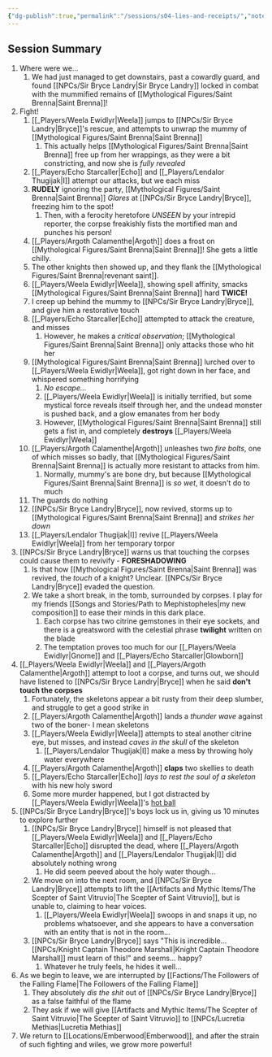 ```yaml
---
{"dg-publish":true,"permalink":"/sessions/s04-lies-and-receipts/","noteIcon":""}
---
```


## Session Summary
1. Where were we...
	1. We had just managed to get downstairs, past a cowardly guard, and found [[NPCs/Sir Bryce Landry\|Sir Bryce Landry]] locked in combat with the mummified remains of [[Mythological Figures/Saint Brenna\|Saint Brenna]]!
2. Fight!
	1. [[_Players/Weela Ewidlyr\|Weela]] jumps to [[NPCs/Sir Bryce Landry\|Bryce]]'s rescue, and attempts to unwrap the mummy of [[Mythological Figures/Saint Brenna\|Saint Brenna]]
		1. This actually helps [[Mythological Figures/Saint Brenna\|Saint Brenna]] free up from her wrappings, as they were a bit constricting, and now she is *fully revealed*
	2. [[_Players/Echo Starcaller\|Echo]] and [[_Players/Lendalor Thugijak\|I]] attempt our attacks, but we each miss
	3. **RUDELY** ignoring the party, [[Mythological Figures/Saint Brenna\|Saint Brenna]] *Glares* at [[NPCs/Sir Bryce Landry\|Bryce]], freezing him to the spot!
		1. Then, with a ferocity heretofore *UNSEEN* by your intrepid reporter, the corpse freakishly fists the mortified man and punches his person!
	4. [[_Players/Argoth Calamenthe\|Argoth]] does a frost on [[Mythological Figures/Saint Brenna\|Saint Brenna]]! She gets a little chilly.
	5. The other knights then showed up, and they flank the [[Mythological Figures/Saint Brenna\|revenant saint]].
	6. [[_Players/Weela Ewidlyr\|Weela]], showing spell affinity, smacks [[Mythological Figures/Saint Brenna\|Saint Brenna]] hard **TWICE!**
	7. I creep up behind the mummy to [[NPCs/Sir Bryce Landry\|Bryce]], and give him a restorative touch
	8. [[_Players/Echo Starcaller\|Echo]] attempted to attack the creature, and misses
		1. However, he makes a *critical observation*; [[Mythological Figures/Saint Brenna\|Saint Brenna]] only attacks those who hit her
	9. [[Mythological Figures/Saint Brenna\|Saint Brenna]] lurched over to [[_Players/Weela Ewidlyr\|Weela]], got right down in her face, and whispered something horrifying
		1. *No escape...*
		2. [[_Players/Weela Ewidlyr\|Weela]] is initially terrified, but some mystical force reveals itself through her, and the undead monster is pushed back, and a glow emanates from her body
		3. However, [[Mythological Figures/Saint Brenna\|Saint Brenna]] still gets a fist in, and completely **destroys** [[_Players/Weela Ewidlyr\|Weela]]
	10. [[_Players/Argoth Calamenthe\|Argoth]] unleashes two *fire bolts*, one of which misses so badly, that [[Mythological Figures/Saint Brenna\|Saint Brenna]] is actually more resistant to attacks from him.
		1. Normally, mummy's are bone dry, but because [[Mythological Figures/Saint Brenna\|Saint Brenna]] is *so wet*, it doesn't do to much
	11. The guards do nothing
	12. [[NPCs/Sir Bryce Landry\|Bryce]], now revived, storms up to [[Mythological Figures/Saint Brenna\|Saint Brenna]] and *strikes her down*
	13. [[_Players/Lendalor Thugijak\|I]] revive [[_Players/Weela Ewidlyr\|Weela]] from her temporary torpor
3. [[NPCs/Sir Bryce Landry\|Bryce]] warns us that touching the corpses could cause them to revivify - **FORESHADOWING**
	1. Is that how [[Mythological Figures/Saint Brenna\|Saint Brenna]] was revived, the *touch* of a knight? Unclear. [[NPCs/Sir Bryce Landry\|Bryce]] evaded the question.
	2. We take a short break, in the tomb, surrounded by corpses. I play for my friends [[Songs and Stories/Path to Mephistopheles\|my new composition]] to ease their minds in this dark place.
		1. Each corpse has two citrine gemstones in their eye sockets, and there is a greatsword with the celestial phrase **twilight** written on the blade
		2. The temptation proves too much for our [[_Players/Weela Ewidlyr\|Gnome]] and [[_Players/Echo Starcaller\|Glowborn]] 
4. [[_Players/Weela Ewidlyr\|Weela]] and [[_Players/Argoth Calamenthe\|Argoth]] attempt to loot a corpse, and turns out, we should have listened to [[NPCs/Sir Bryce Landry\|Bryce]] when he said **don't touch the corpses**
	1. Fortunately, the skeletons appear a bit rusty from their deep slumber, and struggle to get a good strike in
	2. [[_Players/Argoth Calamenthe\|Argoth]] lands a *thunder wave* against two of the boner- I mean skeletons
	3. [[_Players/Weela Ewidlyr\|Weela]] attempts to steal another citrine eye, but misses, and instead *caves in the skull* of the skeleton
		1. [[_Players/Lendalor Thugijak\|I]] make a mess by throwing holy water everywhere
	4. [[_Players/Argoth Calamenthe\|Argoth]] **claps** two skellies to death
	5. [[_Players/Echo Starcaller\|Echo]] *lays to rest the soul of a skeleton* with his new holy sword
	6. Some more murder happened, but I got distracted by [[_Players/Weela Ewidlyr\|Weela]]'s [hot ball](https://www.youtube.com/watch?v=4M4X2_KT1Ss)
5. [[NPCs/Sir Bryce Landry\|Bryce]]'s boys lock us in, giving us 10 minutes to explore further
	1. [[NPCs/Sir Bryce Landry\|Bryce]] himself is not pleased that [[_Players/Weela Ewidlyr\|Weela]] and [[_Players/Echo Starcaller\|Echo]] disrupted the dead, where [[_Players/Argoth Calamenthe\|Argoth]] and [[_Players/Lendalor Thugijak\|I]] did absolutely nothing wrong
		1. He did seem peeved about the holy water though...
	2. We move on into the next room, and [[NPCs/Sir Bryce Landry\|Bryce]] attempts to lift the [[Artifacts and Mythic Items/The Scepter of Saint Vitruvio\|The Scepter of Saint Vitruvio]], but is unable to, claiming to hear voices.
		1. [[_Players/Weela Ewidlyr\|Weela]] swoops in and snaps it up, no problems whatsoever, and she appears to have a conversation with an entity that is not in the room...
	3. [[NPCs/Sir Bryce Landry\|Bryce]] says "This is incredible... [[NPCs/Knight Captain Theodore Marshall\|Knight Captain Theodore Marshall]] must learn of this!" and seems... happy?
		1. Whatever he truly feels, he hides it well...
6. As we begin to leave, we are interrupted by [[Factions/The Followers of the Falling Flame\|The Followers of the Falling Flame]]
	1. They absolutely *dis the shit* out of [[NPCs/Sir Bryce Landry\|Bryce]] as a false faithful of the flame
	2. They ask if we will give [[Artifacts and Mythic Items/The Scepter of Saint Vitruvio\|The Scepter of Saint Vitruvio]] to [[NPCs/Lucretia Methias\|Lucretia Methias]]
7. We return to [[Locations/Emberwood\|Emberwood]], and after the strain of such fighting and wiles, we grow more powerful!